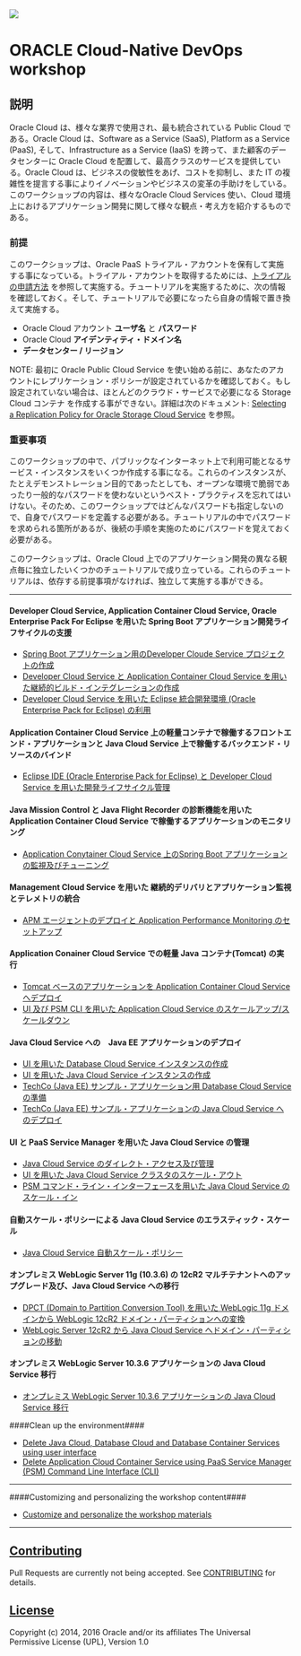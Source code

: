 ![](common/images/customer.logo.png)
---
# ORACLE Cloud-Native DevOps workshop

## 説明

Oracle Cloud は、様々な業界で使用され、最も統合されている Public Cloud である。Oracle Cloud は、Software as a Service (SaaS), Platform as a Service (PaaS), そして、Infrastructure as a Service (IaaS) を跨って、また顧客のデータセンターに Oracle Cloud を配置して、最高クラスのサービスを提供している。Oracle Cloud は、ビジネスの俊敏性をあげ、コストを抑制し、また IT の複雑性を提言する事によりイノベーションやビジネスの変革の手助けをしている。このワークショップの内容は、様々なOracle Cloud Services 使い、Cloud 環境上におけるアプリケーション開発に関して様々な観点・考え方を紹介するものである。

### 前提

このワークショップは、Oracle PaaS トライアル・アカウントを保有して実施する事になっている。トライアル・アカウントを取得するためには、[トライアルの申請方法](common/request.for.trial.md) を参照して実施する。チュートリアルを実施するために、次の情報を確認しておく。そして、チュートリアルで必要になったら自身の情報で置き換えて実施する。

- Oracle Cloud アカウント **ユーザ名** と **パスワード**
- Oracle Cloud **アイデンティティ・ドメイン名**
- **データセンター / リージョン**

NOTE: 最初に Oracle Public Cloud Service を使い始める前に、あなたのアカウントにレプリケーション・ポリシーが設定されているかを確認しておく。もし設定されていない場合は、ほとんどのクラウド・サービスで必要になる Storage Cloud コンテナ を作成する事ができない。詳細は次のドキュメント: [Selecting a Replication Policy for Oracle Storage Cloud Service](https://docs.oracle.com/cloud/latest/storagecs_common/CSSTO/GUID-5D53C11F-3D9E-43E4-8D1D-DDBB95DEC715.htm) を参照。

### 重要事項

このワークショップの中で、パブリックなインターネット上で利用可能となるサービス・インスタンスをいくつか作成する事になる。これらのインスタンスが、たとえデモンストレーション目的であったとしても、オープンな環境で脆弱であったり一般的なパスワードを使わないというベスト・プラクティスを忘れてはいけない。そのため、このワークショップではどんなパスワードも指定しないので、自身でパスワードを定義する必要がある。チュートリアルの中でパスワードを求められる箇所があるが、後続の手順を実施のためにパスワードを覚えておく必要がある。

このワークショップは、Oracle Cloud 上でのアプリケーション開発の異なる観点毎に独立したいくつかのチュートリアルで成り立っている。これらのチュートリアルは、依存する前提事項がなければ、独立して実施する事ができる。

----

#### Developer Cloud Service, Application Container Cloud Service, Oracle Enterprise Pack For Eclipse を用いた Spring Boot アプリケーション開発ライフサイクルの支援

- [Spring Boot アプリケーション用のDeveloper Cloude Service プロジェクトの作成](springboot-sample/create.devcs.project.md)
- [Developer Cloud Service と Application Container Cloud Service を用いた継続的ビルド・インテグレーションの作成](springboot-sample/devcs.accs.ci.md)
- [Developer Cloud Service を用いた Eclipse 統合開発環境 (Oracle Enterprise Pack for Eclipse) の利用](oepe/setup.oepe.md)

#### Application Container Cloud Service 上の軽量コンテナで稼働するフロントエンド・アプリケーションと Java Cloud Service 上で稼働するバックエンド・リソースのバインド

- [Eclipse IDE (Oracle Enterprise Pack for Eclipse) と Developer Cloud Service を用いた開発ライフサイクル管理](devops-bind/README.md)

#### Java Mission Control と Java Flight Recorder の診断機能を用いた Application Container Cloud Service で稼働するアプリケーションのモニタリング

- [Application Conytainer Cloud Service 上のSpring Boot アプリケーションの監視及びチューニング](monitor-tune/README.md)

#### Management Cloud Service を用いた 継続的デリバリとアプリケーション監視とテレメトリの統合

- [APM エージェントのデプロイと Application Performance Monitoring のセットアップ](apm/README.md)

#### Application Conainer Cloud Service での軽量 Java コンテナ(Tomcat) の実行

- [Tomcat ベースのアプリケーションを Application Container Cloud Service へデプロイ](accs-tomcat/README.md)
- [UI 及び PSM CLI を用いた Application Cloud Service のスケールアップ/スケールダウン](accs-psm/README.md)

#### Java Cloud Service への　Java EE アプリケーションのデプロイ

- [UI を用いた Database Cloud Service インスタンスの作成](dbcs-create/README.md)
- [UI を用いた Java Cloud Service インスタンスの作成](jcs-create/README.md)
- [TechCo (Java EE) サンプル・アプリケーション用 Database Cloud Service の準備](dbcs-prepare/README.md)
- [TechCo (Java EE) サンプル・アプリケーションの Java Cloud Service へのデプロイ](jcs-deploy/README.md)

#### UI と PaaS Service Manager を用いた Java Cloud Service の管理

- [Java Cloud Service のダイレクト・アクセス及び管理](jcs-direct/README.md)
- [UI を用いた Java Cloud Service クラスタのスケール・アウト](jcs-scale-ui/README.md)
- [PSM コマンド・ライン・インターフェースを用いた Java Cloud Service のスケール・イン](jcs-scale-psm/README.md)

#### 自動スケール・ポリシーによる Java Cloud Service のエラスティック・スケール

- [Java Cloud Service 自動スケール・ポリシー](jcs-autoscale/README.md)

#### オンプレミス WebLogic Server 11g (10.3.6) の 12cR2 マルチテナントへのアップグレード及び、Java Cloud Service への移行

- [DPCT (Domain to Partition Conversion Tool) を用いた WebLogic 11g ドメインから WebLogic 12cR2 ドメイン・パーティションへの変換](dpct/README.md)
- [WebLogic Server 12cR2 から Java Cloud Service へドメイン・パーティションの移動](lift-and-shift/README.md)

#### オンプレミス WebLogic Server 10.3.6 アプリケーションの Java Cloud Service 移行

- [オンプレミス WebLogic Server 10.3.6 アプリケーションの Java Cloud Service 移行](app-2-cloud/README.md)

####Clean up the environment####

+ [Delete Java Cloud, Database Cloud and Database Container Services using user interface](cleanup/cleanup-ui.md)
+ [Delete Application Cloud Container Service using PaaS Service Manager (PSM) Command Line Interface (CLI)](cleanup/cleanup-psm.md)

---

####Customizing and personalizing the workshop content####

+ [Customize and personalize the workshop materials](customize/README.md)

---

## [Contributing](CONTRIBUTING.md)
Pull Requests are currently not being accepted. See [CONTRIBUTING](CONTRIBUTING.md) for details.

## [License](LICENSE.md)
Copyright (c) 2014, 2016 Oracle and/or its affiliates
The Universal Permissive License (UPL), Version 1.0

